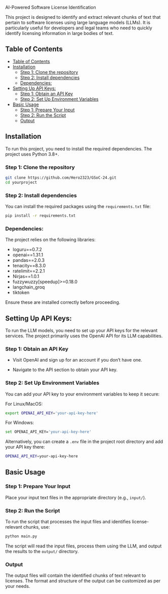 AI-Powered Software License Identification

This project is designed to identify and extract relevant chunks of text that pertain to software licenses using large language models (LLMs). It is particularly useful for developers and legal teams who need to quickly identify licensing information in large bodies of text.

## Table of Contents
- [Table of Contents](#table-of-contents)
- [Installation](#installation)
  - [Step 1: Clone the repository](#step-1-clone-the-repository)
  - [Step 2: Install dependencies](#step-2-install-dependencies)
  - [Dependencies:](#dependencies)
- [Setting Up API Keys:](#setting-up-api-keys)
  - [Step 1: Obtain an API Key](#step-1-obtain-an-api-key)
  - [Step 2: Set Up Environment Variables](#step-2-set-up-environment-variables)
- [Basic Usage](#basic-usage)
  - [Step 1: Prepare Your Input](#step-1-prepare-your-input)
  - [Step 2: Run the Script](#step-2-run-the-script)
  - [Output](#output)

## Installation

To run this project, you need to install the required dependencies. The project uses Python 3.8+.

### Step 1: Clone the repository
```bash
git clone https://github.com/Hero2323/GSoC-24.git
cd yourproject
```

### Step 2: Install dependencies

You can install the required packages using the `requirements.txt` file:

```bash
pip install -r requirements.txt
```

### Dependencies:

The project relies on the following libraries:

* loguru==0.7.2
* openai==1.31.1
* pandas==2.0.3
* tenacity==8.3.0
* ratelimit==2.2.1
* Nirjas==1.0.1
* fuzzywuzzy[speedup]>=0.18.0
* langchain_groq
* tiktoken

Ensure these are installed correctly before proceeding.

## Setting Up API Keys:

To run the LLM models, you need to set up your API keys for the relevant services. The project primarily uses the OpenAI API for its LLM capabilities.

### Step 1: Obtain an API Key

* Visit OpenAI and sign up for an account if you don’t have one.

* Navigate to the API section to obtain your API key.

### Step 2: Set Up Environment Variables

You can add your API key to your environment variables to keep it secure:

For Linux/MacOS:

```bash
export OPENAI_API_KEY='your-api-key-here'
```

For Windows:

```bash
set OPENAI_API_KEY='your-api-key-here'
```

Alternatively, you can create a `.env` file in the project root directory and add your API key there:

```bash
OPENAI_API_KEY=your-api-key-here
```

## Basic Usage

### Step 1: Prepare Your Input

Place your input text files in the appropriate directory (e.g., `input/`).

### Step 2: Run the Script

To run the script that processes the input files and identifies license-relevant chunks, use:

```bash
python main.py
```

The script will read the input files, process them using the LLM, and output the results to the `output/` directory.

### Output

The output files will contain the identified chunks of text relevant to licenses. The format and structure of the output can be customized as per your needs.




